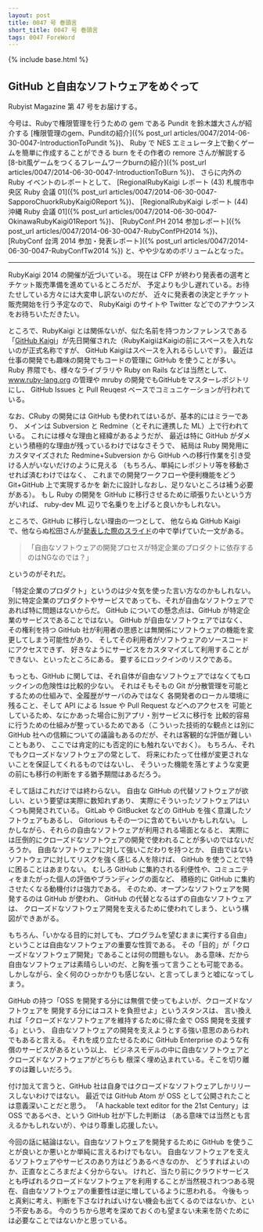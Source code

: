 ```yaml
---
layout: post
title: 0047 号 巻頭言
short_title: 0047 号 巻頭言
tags: 0047 ForeWord
---
```

{% include base.html %}


## GitHub と自由なソフトウェアをめぐって

Rubyist Magazine 第 47 号をお届けする。

今号は、Rubyで権限管理を行うための gem である Pundit を鈴木雄大さんが紹介する
[権限管理のgem、Punditの紹介]({% post_url articles/0047/2014-06-30-0047-IntroductionToPundit %})、
Ruby で NES エミュレータ上で動くゲームを簡単に作成することができる burn をその作者の remore さんが解説する
[8-bit風ゲームをつくるフレームワークburnの紹介]({% post_url articles/0047/2014-06-30-0047-IntroductionToBurn %})、
さらに内外の Ruby イベントのレポートとして、
[RegionalRubyKaigi レポート (43) 札幌市中央区 Ruby 会議 01]({% post_url articles/0047/2014-06-30-0047-SapporoChuorkRubyKaigi0Report %})、
[RegionalRubyKaigi レポート (44) 沖縄 Ruby 会議 01]({% post_url articles/0047/2014-06-30-0047-OkinawaRubyKaigi01Report %})、
[RubyConf.PH 2014 参加レポート]({% post_url articles/0047/2014-06-30-0047-RubyConfPH2014 %})、
[RubyConf 台湾 2014 参加・発表レポート]({% post_url articles/0047/2014-06-30-0047-RubyConfTw2014 %})
と、やや少なめのボリュームとなった。

----

RubyKaigi 2014 の開催が近づいている。
現在は CFP が終わり発表者の選考とチケット販売準備を進めているところだが、
予定よりも少し遅れている。お待たせしている方々には大変申し訳ないのだが、
近々に発表者の決定とチケット販売開始を行う予定なので、
RubyKaigi のサイトや Twitter などでのアナウンスをお待ちいただきたい。

ところで、RubyKaigi とは関係ないが、似た名前を持つカンファレンスである
「[GitHub Kaigi](http://githubkaigi.org/)」が先日開催された（RubyKaigiはKaigiの前にスペースを入れないのが正式名称ですが、
GitHub Kaigiはスペースを入れるらしいです）。
最近は仕事の開発でも趣味の開発でもコードの管理に GitHub を使うことが多い。
Ruby 界隈でも、様々なライブラリや Ruby on Rails などは当然として、
www.ruby-lang.org の管理や mruby の開発でもGitHubをマスターレポジトリにし、
GitHub Issues と Pull Reuqest ベースでコミュニケーションが行われている。

なお、CRuby の開発には GitHub も使われてはいるが、基本的にはミラーであり、
メインは Subversion と Redmine（とそれに連携した ML）上で行われている。
これには様々な理由と経緯があるようだが、
最近は特に GitHub がダメという積極的な理由が残っているわけではなさそうで、
結局は Ruby 開発用にカスタマイズされた Redmine+Subversion から
GitHub への移行作業を引き受ける人がいないだけのように見える
（もちろん、単純にレポジトリ等を移動させれば済むわけではなく、
これまでの開発ワークフローや便利機能をどう Git+GitHub 上で実現するかを
新たに設計しなおし、足りないところは補う必要がある）。
もし Ruby の開発を GitHub に移行させるために頑張りたいという方がいれば、
ruby-dev ML 辺りで名乗りを上げると良いかもしれない。

ところで、GitHub に移行しない理由の一つとして、
他ならぬ GitHub Kaigi で、他ならぬ松田さんが[発表した際のスライド](https://speakerdeck.com/a_matsuda/oss-to-github?slide=53)の中で挙げていた一文がある。

> 「自由なソフトウェアの開発プロセスが特定企業のプロダクトに依存するのはNGなのでは？」


というのがそれだ。

「特定企業のプロダクト」というのは少々気を使った言い方なのかもしれない。
別に特定企業のプロダクトやサービスであっても、それが自由なソフトウェアで
あれば特に問題はないからだ。
GitHub についての懸念点は、GitHub が特定企業のサービスであることではない。
GitHub が自由なソフトウェアではなく、
その権利を持つ GitHub 社が利用者の思惑とは無関係にソフトウェアの機能を変更してしまう可能性があり、
そしてその利用者がソフトウェアのソースコードにアクセスできず、
好きなようにサービスをカスタマイズして利用することができない、といったところにある。
要するにロックインのリスクである。

もっとも、GitHub に関しては、それ自体が自由なソフトウェアではなくてもロックインの危険性は比較的少ない。
それはそもそもの Git が分散管理を可能とするための仕組みで、全履歴がサーバのみではなく
各開発者のローカル環境に残ること、そして API による Issue や Pull Request などへのアクセスを
可能としているため、なにかあった場合に別アプリ・別サービスに移行を
比較的容易に行うための仕組みが整っているためである（こういった技術的な観点とは別に
GitHub 社への信頼についての議論もあるのだが、それは客観的な評価が難しいこともあり、
ここでは肯定的にも否定的にも触れないでおく）。
もちろん、それでもクローズドなソフトウェアの常として、
将来にわたって仕様が変更されないことを保証してくれるものではないし、
そういった機能を落とすような変更の前にも移行の判断をする猶予期間はあるだろう。

そして話はこれだけでは終わらない。
自由な GitHub の代替ソフトウェアが欲しい、という要望は実際に数知れずあり、
実際にそういったソフトウェアはいくつも開発されている。
GitLab や GitBucket などの GitHub を強く意識したソフトウェアもあるし、
Gitorious もその一つに含めてもいいかもしれない。
しかしながら、それらの自由なソフトウェアが利用される場面となると、
実際には圧倒的にクローズドなソフトウェアの開発で使われることが多いのではないだろうか。
自由なソフトウェアに対して強いこだわりを持つとか、
自由ではないソフトウェアに対してリスクを強く感じる人を除けば、
GitHub を使うことで特に困ることはあまりない。
むしろ GitHub に集約される利便性や、コミュニティをまたがった個人の評価やブランディングの面など、
積極的に GitHub に集約させたくなる動機付けは強力である。
そのため、オープンなソフトウェアを開発するのは GitHub が使われ、
GitHub の代替となるはずの自由なソフトウェアは、
クローズドなソフトウェア開発を支えるために使われてしまう、という構図ができあがる。

もちろん、「いかなる目的に対しても、プログラムを望むままに実行する自由」
ということは自由なソフトウェアの重要な性質である。
その「目的」が「クローズドなソフトウェア開発」であることは何の問題もない。
ある意味、だから自由なソフトウェアは素晴らしいのだ、と胸を張って言うことも可能である。
しかしながら、全く何のひっかかりも感じない、と言ってしまうと嘘になってしまう。

GitHub の持つ「OSS を開発する分には無償で使ってもよいが、クローズドなソフトウェアを
開発する分にはコストを負担せよ」というスタンスは、
言い換えれば「クローズドなソフトウェアを維持するために得た金で OSS 開発を支援する」という、
自由なソフトウェアの開発を支えようとする強い意思のあらわれでもあると言える。
それを成り立たせるために GitHub Enterprise のような有償のサービスがあるという以上、
ビジネスモデルの中に自由なソフトウェアとクローズドなソフトウェアがどちらも
根深く埋め込まれている。そこを切り離すのは難しいだろう。

付け加えて言うと、GitHub 社は自身ではクローズドなソフトウェアしかリリースしないわけではない。
最近では GitHub Atom が OSS として公開されたことは意義深いことだと思う。
「A hackable text editor for the 21st Century」は OSS であるべき、という GitHub 社が下した判断は
（ある意味では当然とも言えるかもしれないが）、やはり尊重し応援したい。

今回の話に結論はない。自由なソフトウェアを開発するために GitHub を使うことが良いとか悪いとか単純に言えるわけでもない。
自由なソフトウェアを支えるソフトウェアやサービスのあり方はどうあるべきなのか、
どうすればよいのか、正直なところまだよく分からない。
けれど、当たり前にクラウドサービスとも呼ばれるクローズドなソフトウェアを利用することが当然視されつつある現在、自由なソフトウェアの重要性は逆に増しているように思われる。
今後もっと真剣に考え、判断を下さなければいけない機会も出てくるのではないか、という不安もある。
今のうちから思考を深めておくのも望まない未来を防ぐためには必要なことではないかと思っている。


